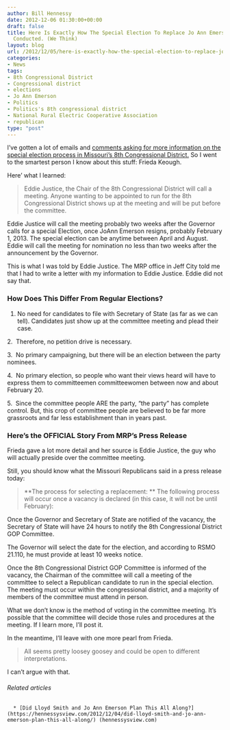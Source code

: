 ```yaml
---
author: Bill Hennessy
date: 2012-12-06 01:30:00+00:00
draft: false
title: Here Is Exactly How The Special Election To Replace Jo Ann Emerson Will Be
  Conducted. (We Think)
layout: blog
url: /2012/12/05/here-is-exactly-how-the-special-election-to-replace-jo-ann-emerson-will-be-conducted-we-think/
categories:
- News
tags:
- 8th Congressional District
- Congressional district
- elections
- Jo Ann Emerson
- Politics
- Politics's 8th congressional district
- National Rural Electric Cooperative Association
- republican
type: "post"
---
```


I’ve gotten a lot of emails and [comments asking for more information on the special election process in Missouri’s 8th Congressional District.](https://hennessysview.com/2012/12/04/did-lloyd-smith-and-jo-ann-emerson-plan-this-all-along/) So I went to the smartest person I know about this stuff: Frieda Keough.

Here’ what I learned:


> Eddie Justice, the Chair of the 8th Congressional District will call a meeting. Anyone wanting to be appointed to run for the 8th Congressional District shows up at the meeting and will be put before the committee.

Eddie Justice will call the meeting probably two weeks after the Governor calls for a special Election, once JoAnn Emerson resigns, probably February 1, 2013. The special election can be anytime between April and August. Eddie will call the meeting for nomination no less than two weeks after the announcement by the Governor.

This is what I was told by Eddie Justice. The MRP office in Jeff City told me that I had to write a letter with my information to Eddie Justice. Eddie did not say that.




### How Does This Differ From Regular Elections?


1. No need for candidates to file with Secretary of State (as far as we can tell). Candidates just show up at the committee meeting and plead their case.

2.  Therefore, no petition drive is necessary.

3.  No primary campaigning, but there will be an election between the party nominees.

4.  No primary election, so people who want their views heard will have to express them to committeemen committeewomen between now and about February 20.

5.  Since the committee people ARE the party, “the party” has complete control. But, this crop of committee people are believed to be far more grassroots and far less establishment than in years past.


### Here’s the OFFICIAL Story From MRP’s Press Release


Frieda gave a lot more detail and her source is Eddie Justice, the guy who will actually preside over the committee meeting.

Still, you should know what the Missouri Republicans said in a press release today:


> **The process for selecting a replacement:
**
The following process will occur once a vacancy is declared (in this case, it will not be until February):

Once the Governor and Secretary of State are notified of the vacancy, the Secretary of State will have 24 hours to notify the 8th Congressional District GOP Committee.

The Governor will select the date for the election, and according to RSMO 21.110, he must provide at least 10 weeks notice.

Once the 8th Congressional District GOP Committee is informed of the vacancy, the Chairman of the committee will call a meeting of the committee to select a Republican candidate to run in the special election. The meeting must occur within the congressional district, and a majority of members of the committee must attend in person.


What we don’t know is the method of voting in the committee meeting. It’s possible that the committee will decide those rules and procedures at the meeting. If I learn more, I’ll post it.

In the meantime, I’ll leave with one more pearl from Frieda.


> All seems pretty loosey goosey and could be open to different interpretations.


I can’t argue with that.


###### Related articles





	  * [Did Lloyd Smith and Jo Ann Emerson Plan This All Along?](https://hennessysview.com/2012/12/04/did-lloyd-smith-and-jo-ann-emerson-plan-this-all-along/) (hennessysview.com)


